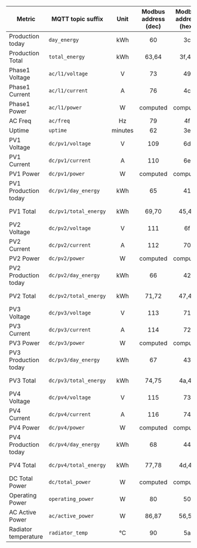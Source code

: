|Metric|MQTT topic suffix|Unit|Modbus address (dec)|Modbus address (hex)|Modbus data type|Scale factor|
|---|---|:-:|:-:|:-:|:-:|:-:|
|Production today|`day_energy`|kWh|60|3c|U_WORD|0.1|
|Production Total|`total_energy`|kWh|63,64|3f,40|U_DWORD (LW,HW)|0.1|
|Phase1 Voltage|`ac/l1/voltage`|V|73|49|U_WORD|0.1|
|Phase1 Current|`ac/l1/current`|A|76|4c|U_WORD|0.1|
|Phase1 Power|`ac/l1/power`|W|computed|computed|n/a|1|
|AC Freq|`ac/freq`|Hz|79|4f|U_WORD|0.01|
|Uptime|`uptime`|minutes|62|3e|U_WORD|1|
|PV1 Voltage|`dc/pv1/voltage`|V|109|6d|U_WORD|0.1|
|PV1 Current|`dc/pv1/current`|A|110|6e|U_WORD|0.1|
|PV1 Power|`dc/pv1/power`|W|computed|computed|n/a|1|
|PV1 Production today|`dc/pv1/day_energy`|kWh|65|41|U_WORD|0.1|
|PV1 Total|`dc/pv1/total_energy`|kWh|69,70|45,46|U_DWORD (LW,HW)|0.1|
|PV2 Voltage|`dc/pv2/voltage`|V|111|6f|U_WORD|0.1|
|PV2 Current|`dc/pv2/current`|A|112|70|U_WORD|0.1|
|PV2 Power|`dc/pv2/power`|W|computed|computed|n/a|1|
|PV2 Production today|`dc/pv2/day_energy`|kWh|66|42|U_WORD|0.1|
|PV2 Total|`dc/pv2/total_energy`|kWh|71,72|47,48|U_DWORD (LW,HW)|0.1|
|PV3 Voltage|`dc/pv3/voltage`|V|113|71|U_WORD|0.1|
|PV3 Current|`dc/pv3/current`|A|114|72|U_WORD|0.1|
|PV3 Power|`dc/pv3/power`|W|computed|computed|n/a|1|
|PV3 Production today|`dc/pv3/day_energy`|kWh|67|43|U_WORD|0.1|
|PV3 Total|`dc/pv3/total_energy`|kWh|74,75|4a,4b|U_DWORD (LW,HW)|0.1|
|PV4 Voltage|`dc/pv4/voltage`|V|115|73|U_WORD|0.1|
|PV4 Current|`dc/pv4/current`|A|116|74|U_WORD|0.1|
|PV4 Power|`dc/pv4/power`|W|computed|computed|n/a|1|
|PV4 Production today|`dc/pv4/day_energy`|kWh|68|44|U_WORD|0.1|
|PV4 Total|`dc/pv4/total_energy`|kWh|77,78|4d,4e|U_DWORD (LW,HW)|0.1|
|DC Total Power|`dc/total_power`|W|computed|computed|n/a|1|
|Operating Power|`operating_power`|W|80|50|U_WORD|0.1|
|AC Active Power|`ac/active_power`|W|86,87|56,57|U_DWORD (LW,HW)|0.1|
|Radiator temperature|`radiator_temp`|°C|90|5a|U_WORD|0.01|
